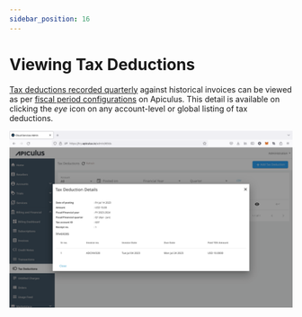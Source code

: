 ```yaml
---
sidebar_position: 16
---
```

# Viewing Tax Deductions

[Tax deductions recorded quarterly](RecordingTaxDeductions) against historical invoices can be viewed as per [fiscal period configurations](/docs/GettingStarted/BillingandFinancials/ConfiguringTaxDeductions) on Apiculus. This detail is available on clicking the _eye_ icon on any account-level or global listing of tax deductions.

![Viewing Tax Deductions](img/ViewingTaxDeductions.png)



